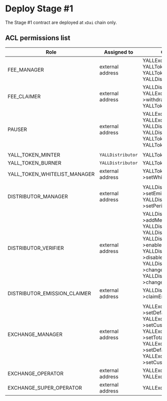 # Deploy Stage #1

The Stage #1 contract are deployed at `xDai` chain only.

## ACL permissions list

|Role|Assigned to|Can call methods|
|---|---|---|
|FEE_MANAGER|external address|YALLExchange->setGsnFee()<br>YALLToken->setGsnFee()<br>YALLToken->setTransferFee()<br>YALLDistributor->setGsnFee()|
|FEE_CLAIMER|external address|YALLDistributor->withdrawFee()<br>YALLExchange->withdrawYALLs()<br>YALLToken->withdrawFee()|
|PAUSER|external address|YALLExchange->pause()<br>YALLExchange->unpause()<br>YALLDistributor->pause()<br>YALLDistributor->unpause()<br>YALLToken->pause()<br>YALLToken->unpause()|
| | | |
|YALL_TOKEN_MINTER|`YALLDistributor`|YALLToken->mint()|
|YALL_TOKEN_BURNER|`YALLDistributor`|YALLToken->burn()|
|YALL_TOKEN_WHITELIST_MANAGER|external address|YALLToken->setWhitelistAddress()|
| | | |
|DISTRIBUTOR_MANAGER|external address|YALLDistributor->setEmissionPoolRewardShare()<br>YALLDistributor->setPeriodVolume()|
|DISTRIBUTOR_VERIFIER|external address|YALLDistributor->addMembersBeforeGenesis()<br>YALLDistributor->addMembers()<br>YALLDistributor->addMember()<br>YALLDistributor->enableMembers()<br>YALLDistributor->disableMembers()<br>YALLDistributor->changeMemberAddresses()<br>YALLDistributor->changeMemberAddress()|
|DISTRIBUTOR_EMISSION_CLAIMER|external address|YALLDistributor->claimEmissionPoolReward()|
| | | |
|EXCHANGE_MANAGER|external address|YALLExchange->setDefaultExchangeRate()<br>YALLExchange->setCustomExchangeRate()<br>YALLExchange->setTotalPeriodLimit()<br>YALLExchange->setDefaultMemberPeriodLimit()<br>YALLExchange->setCustomPeriodLimit()|
|EXCHANGE_OPERATOR|external address|YALLExchange->closeOrder()<br>YALLExchange->cancelOrder()|
|EXCHANGE_SUPER_OPERATOR|external address|YALLExchange->voidOrder()|
